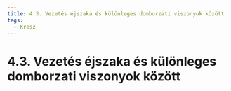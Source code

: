 ```yaml
---
title: 4.3. Vezetés éjszaka és különleges domborzati viszonyok között
tags:
  - Kresz
---
```


# 4.3. Vezetés éjszaka és különleges domborzati viszonyok között